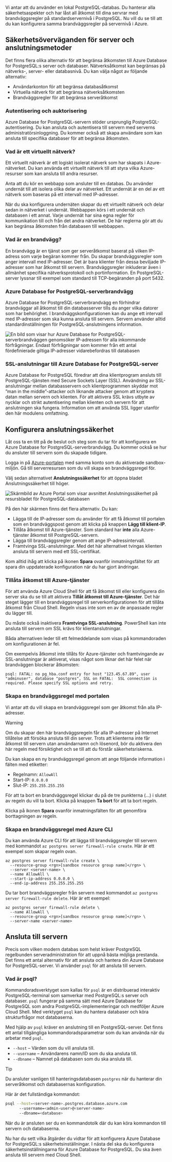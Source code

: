 Vi antar att du använder en lokal PostgreSQL-databas. Du hanterar alla säkerhetsaspekter och har låst all åtkomst till dina servrar med brandväggsregler på standardservernivå i PostgreSQL. Nu vill du se till att du kan konfigurera samma brandväggsregler på servernivå i Azure.

## <a name="server-security-considerations-and-connection-methods"></a>Säkerhetsöverväganden för server och anslutningsmetoder

Det finns flera olika alternativ för att begränsa åtkomsten till Azure Database for PostgreSQL:s server och databaser. Nätverksåtkomst kan begränsas på nätverks-, server- eller databasnivå. Du kan välja något av följande alternativ:

- Användarkonton för att begränsa databasåtkomst
- Virtuella nätverk för att begränsa nätverksåtkomsten
- Brandväggsregler för att begränsa serveråtkomst

### <a name="authentication-and-authorization"></a>Autentisering och auktorisering

Azure Database for PostgreSQL-servern stöder ursprunglig PostgreSQL-autentisering. Du kan ansluta och autentisera till servern med serverns administratörsinloggning. Du kommer också att skapa användare som kan ansluta till specifika databaser för att begränsa åtkomsten.

### <a name="what-is-a-virtual-network"></a>Vad är ett virtuellt nätverk?

Ett virtuellt nätverk är ett logiskt isolerat nätverk som har skapats i Azure-nätverket. Du kan använda ett virtuellt nätverk till att styra vilka Azure-resurser som kan ansluta till andra resurser.

Anta att du kör en webbapp som ansluter till en databas. Du använder undernät till att isolera olika delar av nätverket. Ett undernät är en del av ett nätverk som baseras på ett intervall med IP-adresser.

När du ska konfigurera undernäten skapar du ett virtuellt nätverk och delar sedan in nätverket i undernät. Webbappen körs i ett undernät och databasen i ett annat. Varje undernät har sina egna regler för kommunikation till och från det andra nätverket. De här reglerna gör att du kan begränsa åtkomsten från databasen till webbappen.

### <a name="what-is-a-firewall"></a>Vad är en brandvägg?

En brandvägg är en tjänst som ger serveråtkomst baserat på vilken IP-adress som varje begäran kommer från. Du skapar brandväggsregler som anger intervall med IP-adresser. Det är bara klienter från dessa beviljade IP-adresser som har åtkomst till servern. Brandväggsregler inkluderar även i allmänhet specifika nätverksprotokoll och portinformation. En PostgreSQL-server lyssnar till exempel som standard till TCP-begäranden på port 5432.

### <a name="azure-database-for-postgresql-server-firewall"></a>Azure Database for PostgreSQL-serverbrandvägg

Azure Database for PostgreSQL-serverbrandvägg en förhindrar brandväggar all åtkomst till din databasserver tills du anger vilka datorer som har behörighet. I brandväggskonfigurationen kan du ange ett intervall med IP-adresser som ska kunna ansluta till servern. Servern använder alltid standardinställningen för PostgreSQL-anslutningens information.

![En bild som visar hur Azure Database for PostgreSQL-serverbrandväggen genomsöker IP-adressen för alla inkommande förfrågningar. Endast förfrågningar som kommer från ett antal fördefinierade giltiga IP-adresser vidarebefordras till databasen](../media/7-firewall-diagram.png)

### <a name="azure-database-for-postgresql-server-ssl-connections"></a>SSL-anslutningar till Azure Database for PostgreSQL-server

Azure Database for PostgreSQL föredrar att dina klientprogram ansluts till PostgreSQL-tjänsten med Secure Sockets Layer (SSL). Användning av SSL-anslutningar mellan databasservern och klientprogrammen skyddar mot ”man in the middle”-attacker och liknande attacker genom att kryptera datan mellan servern och klienten. För att aktivera SSL krävs utbyte av nycklar och strikt autentisering mellan klienten och servern för att anslutningen ska fungera. Information om att använda SSL ligger utanför den här modulens omfattning.

## <a name="configure-connection-security"></a>Konfigurera anslutningssäkerhet

Låt oss ta en titt på de beslut och steg som du tar för att konfigurera en Azure Database for PostgreSQL-serverbrandvägg. Du kommer också se hur du ansluter till servern som du skapade tidigare.

Logga in på [Azure-portalen](https://portal.azure.com/learn.docs.microsoft.com?azure-portal=true) med samma konto som du aktiverade sandbox-miljön. Gå till serverresursen som du vill skapa en brandväggsregel för.

Välj sedan alternativet **Anslutningssäkerhet** för att öppna bladet Anslutningssäkerhet till höger.

![Skärmbild av Azure Portal som visar avsnittet Anslutningssäkerhet på resursbladet för PostgreSQL-databasen](../media/7-db-security-settings.png)

På den här skärmen finns det flera alternativ. Du kan:

- Lägga till de IP-adresser som du använder för att få åtkomst till portalen som en brandväggspost genom att klicka på knappen **Lägg till klient-IP**.
- Tillåta åtkomst till Azure-tjänster. Som standard har **inte** alla Azure-tjänster åtkomst till PostgreSQL-servern.
- Lägga till brandväggsregler genom att ange IP-adressintervall.
- Framtvinga SSL-anslutningar. Med det här alternativet tvingas klienten ansluta till servern med ett SSL-certifikat.

Kom alltid ihåg att klicka på ikonen **Spara** ovanför inmatningsfältet för att spara din uppdaterade konfiguration när du har gjort ändringar.

### <a name="allow-access-to-azure-services"></a>Tillåta åtkomst till Azure-tjänster

För att använda Azure Cloud Shell för att få åtkomst till eller konfigurera din server ska du se till att aktivera **Tillåt åtkomst till Azure-tjänster**. Det här steget lägger till en brandväggsregel till serverkonfigurationen för att tillåta åtkomst från Cloud Shell. Regeln visas inte som en av de anpassade regler du lägger till.

Du måste också inaktivera **Framtvinga SSL-anslutning**. PowerShell kan inte ansluta till servern om SSL krävs för klientanslutningar.

Båda alternativen leder till ett felmeddelande som visas på kommandoraden om konfigurationen är fel.

Om exempelvis åtkomst inte tillåts för Azure-tjänster och framtvingande av SSL-anslutningar är aktiverat, visas något som liknar det här felet när brandväggen blockerar åtkomsten:

```output
psql: FATAL: no pg_hba.conf entry for host "123.45.67.89", user "adminuser", database "postgres", SSL on FATAL:  SSL connection is required. Please specify SSL options and retry.
```

### <a name="create-a-firewall-rule-using-the-portal"></a>Skapa en brandväggsregel med portalen

Vi antar att du vill skapa en brandväggsregel som ger åtkomst från alla IP-adresser.

> [!WARNING]
> Om du skapar den här brandväggsregeln får alla IP-adresser på Internet tillåtelse att försöka ansluta till din server. Trots att klienterna inte får åtkomst till servern utan användarnamn och lösenord, bör du aktivera den här regeln med försiktighet och se till att du förstår säkerhetsriskerna.

Du kan skapa en ny brandväggsregel genom att ange följande information i fälten med etiketter:

- Regelnamn: `AllowAll`
- Start-IP: `0.0.0.0`
- Slut-IP: `255.255.255.255`

För att ta bort en brandväggsregel klickar du på de tre punkterna (...) i slutet av regeln du vill ta bort. Klicka på knappen **Ta bort** för att ta bort regeln.

Klicka på ikonen **Spara** ovanför inmatningsfälten för att genomföra borttagningen av regeln.

### <a name="create-a-firewall-rule-using-the-azure-cli"></a>Skapa en brandväggsregel med Azure CLI

Du kan använda Azure CLI för att lägga till brandväggsregler till servern med kommandot `az postgres server firewall-rule create`. Här är ett exempel som skapar regeln ovan.

```azurecli
az postgres server firewall-rule create \
  --resource-group <rgn>[sandbox resource group name]</rgn> \
  --server <server-name> \
  --name AllowAll \
  --start-ip-address 0.0.0.0 \
  --end-ip-address 255.255.255.255
```

Du tar bort brandväggsregler från servern med kommandot `az postgres server firewall-rule delete`. Här är ett exempel:

```azurecli
az postgres server firewall-rule delete \
  --name AllowAll \
  --resource-group <rgn>[sandbox resource group name]</rgn> \
  --server-name <server-name>
```

## <a name="connecting-to-your-server"></a>Ansluta till servern

Precis som vilken modern databas som helst kräver PostgreSQL regelbunden serveradministration för att uppnå bästa möjliga prestanda. Det finns ett antal alternativ för att ansluta och hantera din Azure Database for PostgreSQL-server. Vi använder `psql` för att ansluta till servern.

### <a name="what-is-psql"></a>Vad är psql?

Kommandoradsverktyget som kallas för `psql` är en distribuerad interaktiv PostgreSQL-terminal som samverkar med PostgreSQL:s server och databaser. `psql` fungerar på samma sätt med Azure Database for PostgreSQL som andra PostgreSQL-implementeringar och medföljer Azure Cloud Shell. Med verktyget `psql` kan du hantera databaser och köra strukturfrågor mot databaserna.

Med hjälp av `psql` kräver en anslutning till en PostgreSQL-server. Det finns ett antal tillgängliga kommandoradsparametrar som du kan använda när du arbetar med `psql`.

- `--host` – Värden som du vill ansluta till.
- `--username` – Användarens namn/ID som du ska ansluta till.
- `--dbname` – Namnet på databasen som du ska ansluta till.

> [!TIP]
> Du ansluter vanligen till hanteringsdatabasen `postgres` när du hanterar din serveråtkomst och databasernas konfiguration.

Här är det fullständiga kommandot:

```bash
psql --host=<server-name>.postgres.database.azure.com
      --username=<admin-user>@<server-name>
      --dbname=<database>
```

När du är ansluten ser du en kommandotolk där du kan köra kommandon till servern och databaserna.

Nu har du sett vilka åtgärder du vidtar för att konfigurera Azure Database for PostgreSQL:s säkerhetsinställningar. I nästa del ska du konfigurera säkerhetsinställningarna för Azure Database for PostgreSQL. Du ska även ansluta till servern med Cloud Shell.
